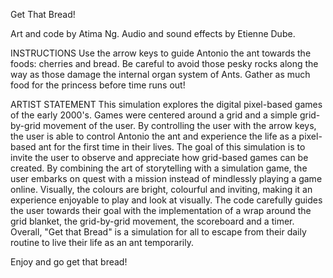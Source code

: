 Get That Bread!

Art and code by Atima Ng.
Audio and sound effects by Etienne Dube.


INSTRUCTIONS
Use the arrow keys to guide Antonio the ant towards the foods: cherries and bread. Be careful to avoid those pesky rocks along the way as those damage the internal organ system of Ants. Gather as much food for the princess before time runs out!


ARTIST STATEMENT
This simulation explores the digital pixel-based games of the early 2000's. Games were centered around a grid and a simple grid-by-grid movement of the user. By controlling the user with the arrow keys, the user is able to control Antonio the ant and experience the life as a pixel-based ant for the first time in their lives. The goal of this simulation is to invite the user to observe and appreciate how grid-based games can be created. By combining the art of storytelling with a simulation game, the user embarks on quest with a mission instead of mindlessly playing a game online. Visually, the colours are bright, colourful and inviting, making it an experience enjoyable to play and look at visually. The code carefully guides the user towards their goal with the implementation of a wrap around the grid blanket, the grid-by-grid movement, the scoreboard and a timer. Overall, "Get that Bread" is a simulation for all to escape from their daily routine to live their life as an ant temporarily. 

Enjoy and go get that bread!
